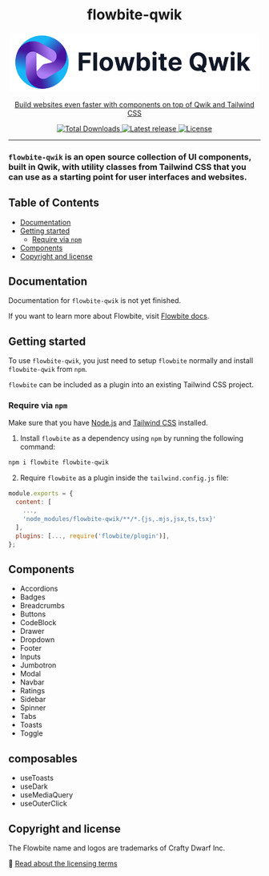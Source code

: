 <div style="text-align: center">
  <h1>flowbite-qwik</h1>

  <div>
    <a href="https://flowbite.com">
      <img alt="Flowbite Qwik - Tailwind CSS components" width="500"  src="./public/logo-light-bg.png">
  </div>
  <p>
    Build websites even faster with components on top of Qwik and Tailwind CSS
  </p>
  <p>
    <a href="https://www.npmjs.com/package/flowbite-qwik">
      <img src="https://img.shields.io/npm/dt/flowbite-qwik.svg" alt="Total Downloads">
    </a>
    <a href="https://badge.fury.io/js/flowbite-qwik">
      <img alt="Latest release" src="https://badge.fury.io/js/flowbite-qwik.svg">
    </a>
    <a href="https://flowbite.com/getting-started/license/">
      <img src="https://img.shields.io/badge/license-MIT-blue" alt="License">
    </a>
  </p>
</div>

---

### `flowbite-qwik` is an open source collection of UI components, built in Qwik, with utility classes from Tailwind CSS that you can use as a starting point for user interfaces and websites.

## Table of Contents

- [Documentation](#documentation)
- [Getting started](#getting-started)
  - [Require via `npm`](#require-via--npm-)
- [Components](#components)
- [Copyright and license](#copyright-and-license)

## Documentation

Documentation for `flowbite-qwik` is not yet finished.

[//]: # 'If you want to browse the components, visit [flowbite.com](https://flowbite.com/).'

If you want to learn more about Flowbite, visit [Flowbite docs](https://flowbite.com/docs/getting-started/introduction/).

## Getting started

To use `flowbite-qwik`, you just need to setup `flowbite` normally and install `flowbite-qwik` from `npm`.

`flowbite` can be included as a plugin into an existing Tailwind CSS project.

### Require via `npm`

Make sure that you have <a href="https://nodejs.org/en/" rel="nofollow" >Node.js</a> and <a href="https://tailwindcss.com/" rel="nofollow" >Tailwind CSS</a> installed.

1. Install `flowbite` as a dependency using `npm` by running the following command:

```bash
npm i flowbite flowbite-qwik
```

2. Require `flowbite` as a plugin inside the `tailwind.config.js` file:

```javascript
module.exports = {
  content: [
    ...,
    'node_modules/flowbite-qwik/**/*.{js,.mjs,jsx,ts,tsx}'
  ],
  plugins: [..., require('flowbite/plugin')],
};
```

## Components

- Accordions
- Badges
- Breadcrumbs
- Buttons
- CodeBlock
- Drawer
- Dropdown
- Footer
- Inputs
- Jumbotron
- Modal
- Navbar
- Ratings
- Sidebar
- Spinner
- Tabs
- Toasts
- Toggle

## composables

- useToasts
- useDark
- useMediaQuery
- useOuterClick

[//]: # '## Community'
[//]: #
[//]: # 'If you need help or just want to discuss about the library join the community on Github:'
[//]: #
[//]: # '⌨️ [Discuss about Flowbite on GitHub](https://github.com/themesberg/flowbite/discussions)'
[//]: #
[//]: # 'For casual chatting with others using the library:'
[//]: #
[//]: # '💬 [Join the Flowbite Discord Server](https://discord.gg/4eeurUVvTy)'
[//]: #
[//]: # '## Contributing'
[//]: #
[//]: # 'Thank you for your interest in helping! Feel free to get started.'
[//]: #
[//]: # '## Figma'
[//]: #
[//]: # 'If you need the Figma files for the components you can check out our website for more information:'
[//]: #
[//]: # '🎨 [Get access to the Figma design files](https://flowbite.com/figma/)'

## Copyright and license

The Flowbite name and logos are trademarks of Crafty Dwarf Inc.

📝 [Read about the licensing terms](https://flowbite.com/getting-started/license/)
